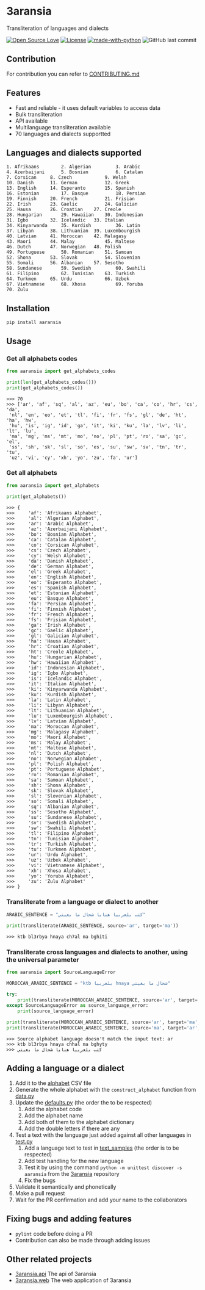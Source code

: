 # 3aransia

Transliteration of languages and dialects

[![Open Source Love](https://badges.frapsoft.com/os/v1/open-source.svg?v=102)](https://github.com/ellerbrock/open-source-badge/)
[![License](https://img.shields.io/badge/License-Apache%202.0-blue.svg)](https://opensource.org/licenses/Apache-2.0)
[![made-with-python](https://img.shields.io/badge/Made%20with-Python-1f425f.svg)](https://www.python.org/)
![GitHub last commit](https://img.shields.io/github/last-commit/google/skia.svg)

## Contribution

For contribution you can refer to [CONTRIBUTING.md](CONTRIBUTING.md)

## Features

- Fast and reliable - it uses default variables to access data
- Bulk transliteration
- API available
- Multilanguage transliteration available
- 70 languages and dialects supportted

## Languages and dialects supported

```
1. Afrikaans	    2. Algerian	        3. Arabic	
4. Azerbaijani	    5. Bosnian	        6. Catalan	
7. Corsican	    8. Czech	        9. Welsh	
10. Danish	    11. German	        12. Greek	
13. English	    14. Esperanto       15. Spanish	
16. Estonian	    17. Basque	        18. Persian	
19. Finnish	    20. French	        21. Frisian	
22. Irish	    23. Gaelic	        24. Galician	
25. Hausa	    26. Croatian	27. Creole	
28. Hungarian	    29. Hawaiian	30. Indonesian	
31. Igbo	    32. Icelandic	33. Italian	
34. Kinyarwanda	    35. Kurdish	        36. Latin	
37. Libyan	    38. Lithuanian	39. Luxembourgish	
40. Latvian	    41. Moroccan	42. Malagasy	
43. Maori	    44. Malay	        45. Maltese	
46. Dutch	    47. Norwegian	48. Polish	
49. Portuguese	    50. Romanian	51. Samoan	
52. Shona	    53. Slovak	        54. Slovenian	
55. Somali	    56. Albanian	57. Sesotho	
58. Sundanese	    59. Swedish	        60. Swahili	
61. Filipino	    62. Tunisian	63. Turkish	
64. Turkmen	    65. Urdu	        66. Uzbek	
67. Vietnamese	    68. Xhosa	        69. Yoruba	
70. Zulu
```
  
## Installation

```pip install aaransia```

## Usage

### Get all alphabets codes

```python
from aaransia import get_alphabets_codes

print(len(get_alphabets_codes()))
print(get_alphabets_codes())
```

```
>>> 70
>>> ['ar', 'af', 'sq', 'al', 'az', 'eu', 'bo', 'ca', 'co', 'hr', 'cs', 'da',
 'nl', 'en', 'eo', 'et', 'tl', 'fi', 'fr', 'fs', 'gl', 'de', 'ht', 'ha', 'hw',
 'hu', 'is', 'ig', 'id', 'ga', 'it', 'ki', 'ku', 'la', 'lv', 'li', 'lt', 'lu',
 'ma', 'mg', 'ms', 'mt', 'mo', 'no', 'pl', 'pt', 'ro', 'sa', 'gc', 'el',
 'ss', 'sh', 'sk', 'sl', 'so', 'es', 'su', 'sw', 'sv', 'tn', 'tr', 'tu',
 'uz', 'vi', 'cy', 'xh', 'yo', 'zu', 'fa', 'ur']
```

### Get all alphabets

```python
from aaransia import get_alphabets

print(get_alphabets())
```

```
>>> {
>>>     'af': 'Afrikaans Alphabet',
>>>     'al': 'Algerian Alphabet',
>>>     'ar': 'Arabic Alphabet',
>>>     'az': 'Azerbaijani Alphabet',
>>>     'bo': 'Bosnian Alphabet',
>>>     'ca': 'Catalan Alphabet',
>>>     'co': 'Corsican Alphabet',
>>>     'cs': 'Czech Alphabet',
>>>     'cy': 'Welsh Alphabet',
>>>     'da': 'Danish Alphabet',
>>>     'de': 'German Alphabet',
>>>     'el': 'Greek Alphabet',
>>>     'en': 'English Alphabet',
>>>     'eo': 'Esperanto Alphabet',
>>>     'es': 'Spanish Alphabet',
>>>     'et': 'Estonian Alphabet',
>>>     'eu': 'Basque Alphabet',
>>>     'fa': 'Persian Alphabet',
>>>     'fi': 'Finnish Alphabet',
>>>     'fr': 'French Alphabet',
>>>     'fs': 'Frisian Alphabet',
>>>     'ga': 'Irish Alphabet',
>>>     'gc': 'Gaelic Alphabet',
>>>     'gl': 'Galician Alphabet',
>>>     'ha': 'Hausa Alphabet',
>>>     'hr': 'Croatian Alphabet',
>>>     'ht': 'Creole Alphabet',
>>>     'hu': 'Hungarian Alphabet',
>>>     'hw': 'Hawaiian Alphabet',
>>>     'id': 'Indonesian Alphabet',
>>>     'ig': 'Igbo Alphabet',
>>>     'is': 'Icelandic Alphabet',
>>>     'it': 'Italian Alphabet',
>>>     'ki': 'Kinyarwanda Alphabet',
>>>     'ku': 'Kurdish Alphabet',
>>>     'la': 'Latin Alphabet',
>>>     'li': 'Libyan Alphabet',
>>>     'lt': 'Lithuanian Alphabet',
>>>     'lu': 'Luxembourgish Alphabet',
>>>     'lv': 'Latvian Alphabet',
>>>     'ma': 'Moroccan Alphabet',
>>>     'mg': 'Malagasy Alphabet',
>>>     'mo': 'Maori Alphabet',
>>>     'ms': 'Malay Alphabet',
>>>     'mt': 'Maltese Alphabet',
>>>     'nl': 'Dutch Alphabet',
>>>     'no': 'Norwegian Alphabet',
>>>     'pl': 'Polish Alphabet',
>>>     'pt': 'Portuguese Alphabet',
>>>     'ro': 'Romanian Alphabet',
>>>     'sa': 'Samoan Alphabet',
>>>     'sh': 'Shona Alphabet',
>>>     'sk': 'Slovak Alphabet',
>>>     'sl': 'Slovenian Alphabet',
>>>     'so': 'Somali Alphabet',
>>>     'sq': 'Albanian Alphabet',
>>>     'ss': 'Sesotho Alphabet',
>>>     'su': 'Sundanese Alphabet',
>>>     'sv': 'Swedish Alphabet',
>>>     'sw': 'Swahili Alphabet',
>>>     'tl': 'Filipino Alphabet',
>>>     'tn': 'Tunisian Alphabet',
>>>     'tr': 'Turkish Alphabet',
>>>     'tu': 'Turkmen Alphabet',
>>>     'ur': 'Urdu Alphabet',
>>>     'uz': 'Uzbek Alphabet',
>>>     'vi': 'Vietnamese Alphabet',
>>>     'xh': 'Xhosa Alphabet',
>>>     'yo': 'Yoruba Alphabet',
>>>     'zu': 'Zulu Alphabet'
>>> }
```

### Transliterate from a language or dialect to another

```python
ARABIC_SENTENCE = "كتب بلعربيا هنايا شحال ما بغيتي"

print(transliterate(ARABIC_SENTENCE, source='ar', target='ma'))
```

```
>>> ktb bl3rbya hnaya ch7al ma bghiti
```

### Transliterate cross languages and dialects to another, using the universal parameter
```python
from aaransia import SourceLanguageError

MOROCCAN_ARABIC_SENTENCE = "ktb بلعربيا hnaya شحال ما بغيتي"

try:
    print(transliterate(MOROCCAN_ARABIC_SENTENCE, source='ar', target='ma'))
except SourceLanguageError as source_language_error:
    print(source_language_error)

print(transliterate(MOROCCAN_ARABIC_SENTENCE, source='ar', target='ma', universal=True))
print(transliterate(MOROCCAN_ARABIC_SENTENCE, source='ma', target='ar', universal=True))
```

```
>>> Source alphabet language doesn't match the input text: ar
>>> ktb bl3rbya hnaya chhal ma bghyty
>>> كتب بلعربيا هنايا شحال ما بغيتي
```

## Adding a language or a dialect

1. Add it to the [alphabet](aaransia/data/alphabet.csv) CSV file
2. Generate the whole alphabet with the ```construct_alphabet``` function from [data.py](aaransia/data/data.py)
3. Update the [defaults.py](aaransia/defaults.py) (the order the to be respected)
   1. Add the alphabet code
   2. Add the alphabet name
   3. Add both of them to the alphabet dictionary
   4. Add the double letters if there are any
4. Test a text with the language just added against all other languages in [test.py](aaransia/test.py)
   1. Add a language text to test in [text_samples](aaransia/text_samples.py) (the order is to be respected)
   2. Add test handling for the new language
   3. Test it by using the command ```python -m unittest discover -s aaransia``` from the [3aransia](./) repository
   4. Fix the bugs
5. Validate it semantically and phonetically
6. Make a pull request
7. Wait for the PR confirmation and add your name to the collaborators

## Fixing bugs and adding features

- ```pylint``` code before doing a PR
- Contribution can also be made through adding issues

## Other related projects

- [3aransia.api](https://3aransia.github.io/3aransia.api) The api of 3aransia
- [3aransia.web](http://3aransia.com) The web application of 3aransia
